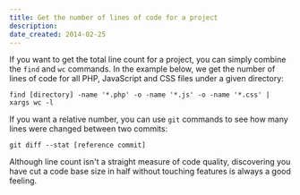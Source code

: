 ```yaml
---
title: Get the number of lines of code for a project
description: 
date_created: 2014-02-25
---
```


If you want to get the total line count for a project, you can simply combine the `find` and `wc` commands. In the example below, we get the number of lines of code for all PHP, JavaScript and CSS files under a given directory:

```
find [directory] -name '*.php' -o -name '*.js' -o -name '*.css' | xargs wc -l
```

If you want a relative number, you can use `git` commands to see how many lines were changed between two commits:

```
git diff --stat [reference commit]
```

Although line count isn't a straight measure of code quality, discovering you have cut a code base size in half without touching features is always a good feeling.

